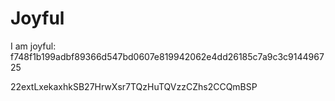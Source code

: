 # Joyful

I am joyful: f748f1b199adbf89366d547bd0607e819942062e4dd26185c7a9c3c914496725


22extLxekaxhkSB27HrwXsr7TQzHuTQVzzCZhs2CCQmBSP
